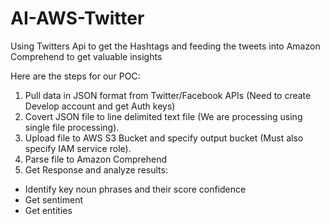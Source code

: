 # AI-AWS-Twitter
Using Twitters Api to get the Hashtags and feeding the tweets into Amazon Comprehend to get valuable insights

Here are the steps for our POC:

1. Pull data in JSON format from Twitter/Facebook APIs (Need to create Develop account and get Auth keys) 
2. Covert JSON file to line delimited text file (We are processing using single file processing). 
3. Upload file to AWS S3 Bucket and specify output bucket (Must also specify IAM service role). 
4. Parse file to Amazon Comprehend  
5. Get Response and analyze results:
- Identify key noun phrases and their score confidence
- Get sentiment
- Get entities
